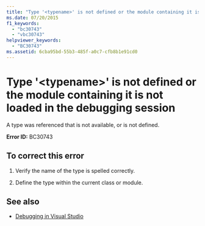 ```yaml
---
title: "Type '<typename>' is not defined or the module containing it is not loaded in the debugging session"
ms.date: 07/20/2015
f1_keywords: 
  - "bc30743"
  - "vbc30743"
helpviewer_keywords: 
  - "BC30743"
ms.assetid: 6cba95bd-55b3-485f-a0c7-cfb8b1e91cd0
---
```

# Type '\<typename>' is not defined or the module containing it is not loaded in the debugging session
A type was referenced that is not available, or is not defined.  
  
 **Error ID:** BC30743  
  
## To correct this error  
  
1. Verify the name of the type is spelled correctly.  
  
2. Define the type within the current class or module.  
  
## See also

- [Debugging in Visual Studio](/visualstudio/debugger/debugging-in-visual-studio)
